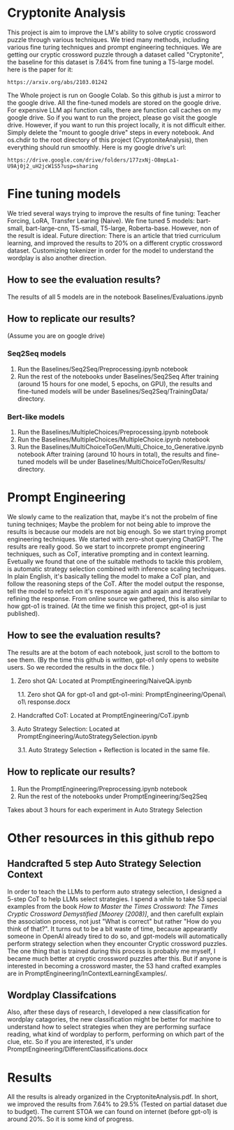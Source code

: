 # Cryptonite Analysis
This project is aim to improve the LM's ability to solve cryptic crossword puzzle through various techniques. We tried many methods, including various fine turing techniques and prompt engineering techniques. We are getting our cryptic crossword puzzle through a dataset called "Cryptonite", the baseline for this dataset is 7.64% from fine tuning a T5-large model. here is the paper for it: 

    https://arxiv.org/abs/2103.01242

The Whole project is run on Google Colab. So this github is just a mirror to the google drive. All the fine-tuned models are stored on the google drive. For expensive LLM api function calls, there are function call caches on my google drive. So if you want to run the project, please go visit the google drive. However, if you want to run this project locally, it is not difficult either. Simply delete the "mount to google drive" steps in every notebook. And os.chdir to the root directory of this project (CryptoniteAnalysis), then everything should run smoothly. Here is my google drive's url:

    https://drive.google.com/drive/folders/177zxNj-O8mpLa1-U9Aj0j2_uH2jcW1S5?usp=sharing

# Fine tuning models
We tried several ways trying to improve the results of fine tuning: Teacher Forcing, LoRA, Transfer Learing (Naive). We fine tuned 5 models: bart-small, bart-large-cnn, T5-small, T5-large, Roberta-base. However, non of the result is ideal. 
Future direction: There is an article that tried curriculum learning, and improved the results to 20% on a different cryptic crossword dataset. Customizing tokenizer in order for the model to understand the wordplay is also another direction. 

## How to see the evaluation results?
The results of all 5 models are in the notebook Baselines/Evaluations.ipynb
## How to replicate our results? 
(Assume you are on google drive) 
### Seq2Seq models
1. Run the Baselines/Seq2Seq/Preprocessing.ipynb notebook
2. Run the rest of the notebooks under Baselines/Seq2Seq
After training (around 15 hours for one model, 5 epochs, on GPU), the results and fine-tuned models will be under Baselines/Seq2Seq/TrainingData/ directory.
### Bert-like models
1. Run the Baselines/MultipleChoices/Preprocessing.ipynb notebook
2. Run the Baselines/MultipleChoices/MultipleChoice.ipynb notebook
3. Run the Baselines/MultiChoiceToGen/Multi_Choice_to_Generative.ipynb notebook
After training (around 10 hours in total), the results and fine-tuned models will be under Baselines/MultiChoiceToGen/Results/ directory.

# Prompt Engineering
We slowly came to the realization that, maybe it's not the probelm of fine tuning techniqes; Maybe the problem for not being able to improve the results is because our models are not big enough. So we start trying prompt engineering techniques. We started with zero-shot querying ChatGPT. The results are really good. So we start to incorprete prompt engineering techniques, such as CoT, interative prompting and in context learning. Evetually we found that one of the suitable methods to tackle this problem, is automatic strategy selection combined with inference scaling techniques. In plain English, it's basically telling the model to make a CoT plan, and follow the reasoning steps of the CoT. After the model output the response, tell the model to refelct on it's response again and again and iteratively refining the response. From online source we gathered, this is also similar to how gpt-o1 is trained. (At the time we finish this project, gpt-o1 is just published).
## How to see the evaluation results?
The results are at the botom of each notebook, just scroll to the bottom to see them. (By the time this github is written, gpt-o1 only opens to website users. So we recorded the results in the docx file. )
1. Zero shot QA: Located at PromptEngineering/NaiveQA.ipynb

    1.1. Zero shot QA for gpt-o1 and gpt-o1-mini:  PromptEngineering/Openai\ o1\ response.docx
2. Handcrafted CoT: Located at PromptEngineering/CoT.ipynb
3. Auto Strategy Selection: Located at PromptEngineering/AutoStrategySelection.ipynb
   
    3.1. Auto Strategy Selection + Reflection is located in the same file. 
## How to replicate our results? 
1. Run the PromptEngineering/Preprocessing.ipynb notebook
2. Run the rest of the notebooks under PromptEngineering/Seq2Seq
   
Takes about 3 hours for each experiment in Auto Strategy Selection

# Other resources in this github repo
## Handcrafted 5 step Auto Strategy Selection Context
In order to teach the LLMs to perform auto strategy selection, I designed a 5-step CoT to help LLMs select strategies. I spend a while to take 53 special examples from the book *How to Master the Times Crossword: The Times Cryptic Crossword Demystified [Moorey (2008)]*, and then carefullt explain the association process, not just "What is correct" but rather "How do you think of that?". It turns out to be a bit waste of time, because appearantly someone in OpenAI already tired to do so, and gpt-models will automatically perform strategy selection when they encounter Cryptic crossword puzzles. The one thing that is trained during this process is probably me myself, I became much better at cryptic crossword puzzles after this. But if anyone is interested in becoming a crossword master, the 53 hand crafted examples are in PromptEngineering/InContextLearningExamples/. 
## Wordplay Classifcations
Also, after these days of research, I developed a new classification for wordplay catagories, the new classification might be better for machine to understand how to select strategies when they are performing surface reading, what kind of wordplay to perform, performing on which part of the clue, etc. So if you are interested, it's under PromptEngineering/DifferentClassifications.docx

 # Results
 All the results is already organized in the CryptoniteAnalysis.pdf. In short, we improved the results from 7.64% to 29.5% (Tested on partial dataset due to budget). The current STOA we can found on internet (before gpt-o1) is around 20%. So it is some kind of progress. 
